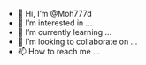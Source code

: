 - 👋 Hi, I’m @Moh777d
- 👀 I’m interested in ...
- 🌱 I’m currently learning ...
- 💞️ I’m looking to collaborate on ...
- 📫 How to reach me ...

<!---
Moh777d/Moh777d is a ✨ special ✨ repository because its `README.md` (this file) appears on your GitHub profile.
You can click the Preview link to take a look at your changes.
--->
